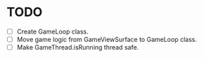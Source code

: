 TODO
====

  - [ ] Create GameLoop class.
  - [ ] Move game logic from GameViewSurface to GameLoop class.
  - [ ] Make GameThread.isRunning thread safe.
